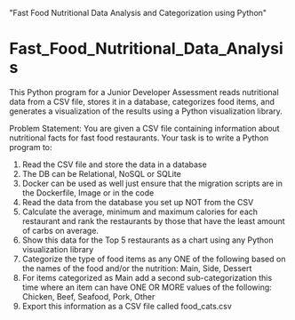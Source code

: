 "Fast Food Nutritional Data Analysis and Categorization using Python"

# Fast_Food_Nutritional_Data_Analysis

This Python program for a Junior Developer Assessment reads nutritional data from a CSV file, stores it in a database, categorizes food items, and generates a visualization of the results using a Python visualization library.

Problem Statement:
You are given a CSV file containing information about nutritional facts for fast food restaurants. Your task is to write a Python program to:
1. Read the CSV file and store the data in a database
1. The DB can be Relational, NoSQL or SQLite
2. Docker can be used as well just ensure that the migration scripts are in the Dockerfile, Image or in the code
2. Read the data from the database you set up NOT from the CSV
3. Calculate the average, minimum and maximum calories for each restaurant and rank the restaurants by those that have the least amount of carbs on average.
4. Show this data for the Top 5 restaurants as a chart using any Python visualization library
5. Categorize the type of food items as any ONE of the following based on the names of the food and/or the nutrition: Main, Side, Dessert
6. For items categorized as Main add a second sub-categorization this time where an item can have ONE OR MORE values of the following: Chicken, Beef, Seafood, Pork, Other
7. Export this information as a CSV file called food_cats.csv
